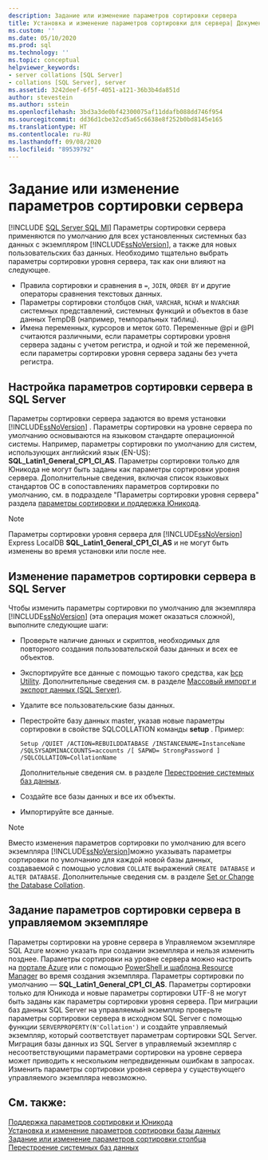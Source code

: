 ```yaml
---
description: Задание или изменение параметров сортировки сервера
title: Установка и изменение параметров сортировки для сервера| Документация Майкрософт
ms.custom: ''
ms.date: 05/10/2020
ms.prod: sql
ms.technology: ''
ms.topic: conceptual
helpviewer_keywords:
- server collations [SQL Server]
- collations [SQL Server], server
ms.assetid: 3242deef-6f5f-4051-a121-36b3b4da851d
author: stevestein
ms.author: sstein
ms.openlocfilehash: 3bd3a3de0bf42300075af11ddafb088dd746f954
ms.sourcegitcommit: dd36d1cbe32cd5a65c6638e8f252b0bd8145e165
ms.translationtype: HT
ms.contentlocale: ru-RU
ms.lasthandoff: 09/08/2020
ms.locfileid: "89539792"
---
```

# <a name="set-or-change-the-server-collation"></a>Задание или изменение параметров сортировки сервера

[!INCLUDE [SQL Server SQL MI](../../includes/applies-to-version/sql-asdbmi.md)]
  Параметры сортировки сервера применяются по умолчанию для всех установленных системных баз данных с экземпляром [!INCLUDE[ssNoVersion](../../includes/ssnoversion-md.md)], а также для новых пользовательских баз данных. Необходимо тщательно выбрать параметры сортировки уровня сервера, так как они влияют на следующее.
 - Правила сортировки и сравнения в `=`, `JOIN`, `ORDER BY` и другие операторы сравнения текстовых данных.
 - Параметры сортировки столбцов `CHAR`, `VARCHAR`, `NCHAR` и `NVARCHAR` системных представлений, системных функций и объектов в базе данных TempDB (например, темпоральных таблиц).
 - Имена переменных, курсоров и меток `GOTO`. Переменные @pi и @PI считаются различными, если параметры сортировки уровня сервера заданы с учетом регистра, и одной и той же переменной, если параметры сортировки уровня сервера заданы без учета регистра.
  
## <a name="setting-the-server-collation-in-sql-server"></a>Настройка параметров сортировки сервера в SQL Server

  Параметры сортировки сервера задаются во время установки [!INCLUDE[ssNoVersion](../../includes/ssnoversion-md.md)] . Параметры сортировки на уровне сервера по умолчанию основываются на языковом стандарте операционной системы. Например, параметры сортировки по умолчанию для систем, использующих английский язык (EN-US): **SQL_Latin1_General_CP1_CI_AS**. Параметры сортировки только для Юникода не могут быть заданы как параметры сортировки уровня сервера. Дополнительные сведения, включая список языковых стандартов ОС в сопоставлениях параметров сортировки по умолчанию, см. в подразделе "Параметры сортировки уровня сервера" раздела [параметры сортировки и поддержка Юникода](collation-and-unicode-support.md#Server-level-collations).

> [!NOTE]  
> Параметры сортировки уровня сервера для [!INCLUDE[ssNoVersion](../../includes/ssnoversion-md.md)] Express LocalDB **SQL_Latin1_General_CP1_CI_AS** и не могут быть изменены во время установки или после нее.  

## <a name="changing-the-server-collation-in-sql-server"></a>Изменение параметров сортировки сервера в SQL Server

 Чтобы изменить параметры сортировки по умолчанию для экземпляра [!INCLUDE[ssNoVersion](../../includes/ssnoversion-md.md)] (эта операция может оказаться сложной), выполните следующие шаги:  
  
- Проверьте наличие данных и скриптов, необходимых для повторного создания пользовательской базы данных и всех ее объектов.  
  
- Экспортируйте все данные с помощью такого средства, как [bcp Utility](../../tools/bcp-utility.md). Дополнительные сведения см. в разделе [Массовый импорт и экспорт данных (SQL Server)](../../relational-databases/import-export/bulk-import-and-export-of-data-sql-server.md).  
  
- Удалите все пользовательские базы данных.  
  
- Перестройте базу данных master, указав новые параметры сортировки в свойстве SQLCOLLATION команды **setup** . Пример:  
  
    ```  
    Setup /QUIET /ACTION=REBUILDDATABASE /INSTANCENAME=InstanceName
    /SQLSYSADMINACCOUNTS=accounts /[ SAPWD= StrongPassword ]
    /SQLCOLLATION=CollationName  
    ```  
  
     Дополнительные сведения см. в разделе [Перестроение системных баз данных](../../relational-databases/databases/rebuild-system-databases.md).  
  
- Создайте все базы данных и все их объекты.  
  
- Импортируйте все данные.  
  
> [!NOTE]  
> Вместо изменения параметров сортировки по умолчанию для всего экземпляра [!INCLUDE[ssNoVersion](../../includes/ssnoversion-md.md)]можно указывать параметры сортировки по умолчанию для каждой новой базы данных, создаваемой с помощью условия `COLLATE` выражений `CREATE DATABASE` и `ALTER DATABASE`. Дополнительные сведения см. в разделе [Set or Change the Database Collation](set-or-change-the-database-collation.md).  
  
## <a name="setting-the-server-collation-in-managed-instance"></a>Задание параметров сортировки сервера в управляемом экземпляре
Параметры сортировки на уровне сервера в Управляемом экземпляре SQL Azure можно указать при создании экземпляра и нельзя изменить позднее. Параметры сортировки на уровне сервера можно настроить на [портале Azure](https://docs.microsoft.com/azure/sql-database/sql-database-managed-instance-get-started#create-a-managed-instance) или с помощью [PowerShell и шаблона Resource Manager](https://docs.microsoft.com/azure/sql-database/scripts/sql-managed-instance-create-powershell-azure-resource-manager-template) во время создания экземпляра. Параметры сортировки по умолчанию — **SQL_Latin1_General_CP1_CI_AS**. Параметры сортировки только для Юникода и новые параметры сортировки UTF-8 не могут быть заданы как параметры сортировки уровня сервера.
При миграции баз данных SQL Server на управляемый экземпляр проверьте параметры сортировки сервера в исходном SQL Server с помощью функции `SERVERPROPERTY(N'Collation')` и создайте управляемый экземпляр, который соответствует параметрам сортировки SQL Server. Миграция базы данных из SQL Server в управляемый экземпляр с несоответствующими параметрами сортировки на уровне сервера может приводить к нескольким непредвиденным ошибкам в запросах. Изменить параметры сортировки уровня сервера у существующего управляемого экземпляра невозможно.

## <a name="see-also"></a>См. также:

 [Поддержка параметров сортировки и Юникода](../../relational-databases/collations/collation-and-unicode-support.md)   
 [Установка и изменение параметров сортировки базы данных](../../relational-databases/collations/set-or-change-the-database-collation.md)   
 [Задание или изменение параметров сортировки столбца](../../relational-databases/collations/set-or-change-the-column-collation.md)   
 [Перестроение системных баз данных](../../relational-databases/databases/rebuild-system-databases.md)  
 
